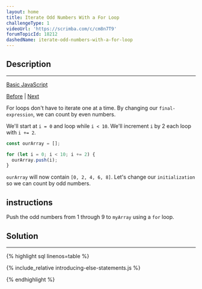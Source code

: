 ```yaml
---
layout: home
title: Iterate Odd Numbers With a For Loop
challengeType: 1
videoUrl: 'https://scrimba.com/c/cm8n7T9'
forumTopicId: 18212
dashedName: iterate-odd-numbers-with-a-for-loop
---
```


<div class="row">
<div class="columnStmt" markdown="1">

## Description
------

[Basic JavaScript](./README.md) 

[Before](./iterate-with-javascript-for-loops.md)  | [Next](./count-backwards-with-a-for-loop.md) 

For loops don't have to iterate one at a time. By changing our `final-expression`, we can count by even numbers.

We'll start at `i = 0` and loop while `i < 10`. We'll increment `i` by 2 each loop with `i += 2`.

```js
const ourArray = [];

for (let i = 0; i < 10; i += 2) {
  ourArray.push(i);
}
```

`ourArray` will now contain `[0, 2, 4, 6, 8]`. Let's change our `initialization` so we can count by odd numbers.

##  instructions 

Push the odd numbers from 1 through 9 to `myArray` using a `for` loop.

</div>
<div class="columnSol" markdown="1">

## Solution
------

{% highlight sql linenos=table %}

{% include_relative introducing-else-statements.js %}

{% endhighlight %}

</div>
</div>

